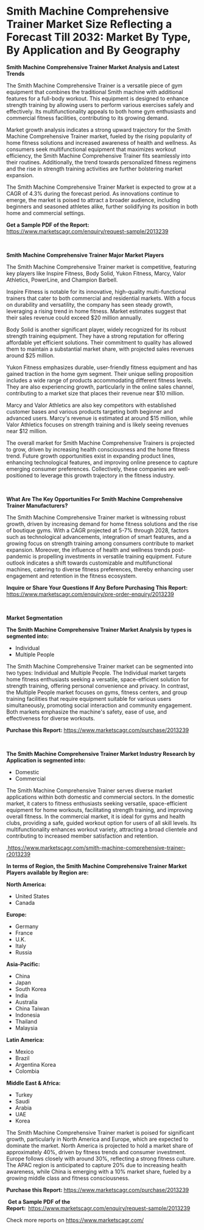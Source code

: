 <p><h1>Smith Machine Comprehensive Trainer Market Size Reflecting a Forecast Till 2032: Market By Type, By Application and By Geography</h1></p><p><strong>Smith Machine Comprehensive Trainer Market Analysis and Latest Trends</strong></p>
<p><p>The Smith Machine Comprehensive Trainer is a versatile piece of gym equipment that combines the traditional Smith machine with additional features for a full-body workout. This equipment is designed to enhance strength training by allowing users to perform various exercises safely and effectively. Its multifunctionality appeals to both home gym enthusiasts and commercial fitness facilities, contributing to its growing demand.</p><p>Market growth analysis indicates a strong upward trajectory for the Smith Machine Comprehensive Trainer market, fueled by the rising popularity of home fitness solutions and increased awareness of health and wellness. As consumers seek multifunctional equipment that maximizes workout efficiency, the Smith Machine Comprehensive Trainer fits seamlessly into their routines. Additionally, the trend towards personalized fitness regimens and the rise in strength training activities are further bolstering market expansion.</p><p>The Smith Machine Comprehensive Trainer Market is expected to grow at a CAGR of 4.3% during the forecast period. As innovations continue to emerge, the market is poised to attract a broader audience, including beginners and seasoned athletes alike, further solidifying its position in both home and commercial settings.</p></p>
<p><strong>Get a Sample PDF of the Report:&nbsp;</strong> <a href="https://www.marketscagr.com/enquiry/request-sample/2013239?utm_campaign=2384&utm_medium=2&utm_source=Github&utm_content=ia&utm_term=02032025&utm_id=smith-machine-comprehensive-trainer">https://www.marketscagr.com/enquiry/request-sample/2013239</a></p>
<p>&nbsp;</p>
<p><strong>Smith Machine Comprehensive Trainer Major Market Players</strong></p>
<p><p>The Smith Machine Comprehensive Trainer market is competitive, featuring key players like Inspire Fitness, Body Solid, Yukon Fitness, Marcy, Valor Athletics, PowerLine, and Champion Barbell. </p><p>Inspire Fitness is notable for its innovative, high-quality multi-functional trainers that cater to both commercial and residential markets. With a focus on durability and versatility, the company has seen steady growth, leveraging a rising trend in home fitness. Market estimates suggest that their sales revenue could exceed $20 million annually.</p><p>Body Solid is another significant player, widely recognized for its robust strength training equipment. They have a strong reputation for offering affordable yet efficient solutions. Their commitment to quality has allowed them to maintain a substantial market share, with projected sales revenues around $25 million.</p><p>Yukon Fitness emphasizes durable, user-friendly fitness equipment and has gained traction in the home gym segment. Their unique selling proposition includes a wide range of products accommodating different fitness levels. They are also experiencing growth, particularly in the online sales channel, contributing to a market size that places their revenue near $10 million.</p><p>Marcy and Valor Athletics are also key competitors with established customer bases and various products targeting both beginner and advanced users. Marcy's revenue is estimated at around $15 million, while Valor Athletics focuses on strength training and is likely seeing revenues near $12 million.</p><p>The overall market for Smith Machine Comprehensive Trainers is projected to grow, driven by increasing health consciousness and the home fitness trend. Future growth opportunities exist in expanding product lines, enhancing technological features, and improving online presence to capture emerging consumer preferences. Collectively, these companies are well-positioned to leverage this growth trajectory in the fitness industry.</p></p>
<p>&nbsp;</p>
<p><strong>What Are The Key Opportunities For Smith Machine Comprehensive Trainer Manufacturers?</strong></p>
<p><p>The Smith Machine Comprehensive Trainer market is witnessing robust growth, driven by increasing demand for home fitness solutions and the rise of boutique gyms. With a CAGR projected at 5-7% through 2028, factors such as technological advancements, integration of smart features, and a growing focus on strength training among consumers contribute to market expansion. Moreover, the influence of health and wellness trends post-pandemic is propelling investments in versatile training equipment. Future outlook indicates a shift towards customizable and multifunctional machines, catering to diverse fitness preferences, thereby enhancing user engagement and retention in the fitness ecosystem.</p></p>
<p><strong>Inquire or Share Your Questions If Any Before Purchasing This Report:</strong> <a href="https://www.marketscagr.com/enquiry/pre-order-enquiry/2013239?utm_campaign=2384&utm_medium=2&utm_source=Github&utm_content=ia&utm_term=02032025&utm_id=smith-machine-comprehensive-trainer">https://www.marketscagr.com/enquiry/pre-order-enquiry/2013239</a></p>
<p>&nbsp;</p>
<p><strong>Market Segmentation</strong></p>
<p><strong>The Smith Machine Comprehensive Trainer Market Analysis by types is segmented into:</strong></p>
<p><ul><li>Individual</li><li>Multiple People</li></ul></p>
<p><p>The Smith Machine Comprehensive Trainer market can be segmented into two types: Individual and Multiple People. The Individual market targets home fitness enthusiasts seeking a versatile, space-efficient solution for strength training, offering personal convenience and privacy. In contrast, the Multiple People market focuses on gyms, fitness centers, and group training facilities that require equipment suitable for various users simultaneously, promoting social interaction and community engagement. Both markets emphasize the machine's safety, ease of use, and effectiveness for diverse workouts.</p></p>
<p><strong>Purchase this Report:&nbsp;</strong><a href="https://www.marketscagr.com/purchase/2013239?utm_campaign=2384&utm_medium=2&utm_source=Github&utm_content=ia&utm_term=02032025&utm_id=smith-machine-comprehensive-trainer">https://www.marketscagr.com/purchase/2013239</a></p>
<p>&nbsp;</p>
<p><strong>The Smith Machine Comprehensive Trainer Market Industry Research by Application is segmented into:</strong></p>
<p><ul><li>Domestic</li><li>Commercial</li></ul></p>
<p><p>The Smith Machine Comprehensive Trainer serves diverse market applications within both domestic and commercial sectors. In the domestic market, it caters to fitness enthusiasts seeking versatile, space-efficient equipment for home workouts, facilitating strength training, and improving overall fitness. In the commercial market, it is ideal for gyms and health clubs, providing a safe, guided workout option for users of all skill levels. Its multifunctionality enhances workout variety, attracting a broad clientele and contributing to increased member satisfaction and retention.</p></p>
<p><a href="https://www.marketscagr.com/smith-machine-comprehensive-trainer-r2013239?utm_campaign=2384&utm_medium=2&utm_source=Github&utm_content=ia&utm_term=02032025&utm_id=smith-machine-comprehensive-trainer">&nbsp;https://www.marketscagr.com/smith-machine-comprehensive-trainer-r2013239</a></p>
<p><strong>In terms of Region, the Smith Machine Comprehensive Trainer Market Players available by Region are:</strong></p>
<p>
    <p> <strong> North America: </strong>
        <ul>
            <li>United States</li>
            <li>Canada</li>
        </ul>
        </p> 
    <p> <strong> Europe: </strong>
        <ul>
            <li>Germany</li>
            <li>France</li>
            <li>U.K.</li>
            <li>Italy</li>
            <li>Russia</li>
        </ul>
        </p> 
    <p> <strong> Asia-Pacific: </strong>
        <ul>
            <li>China</li>
            <li>Japan</li>
            <li>South Korea</li>
            <li>India</li>
            <li>Australia</li>
            <li>China Taiwan</li>
            <li>Indonesia</li>
            <li>Thailand</li>
            <li>Malaysia</li>
        </ul>
        </p> 
    <p> <strong> Latin America: </strong>
        <ul>
            <li>Mexico</li>
            <li>Brazil</li>
            <li>Argentina Korea</li>
            <li>Colombia</li>
        </ul>
        </p> 
    <p> <strong> Middle East & Africa: </strong>
        <ul>
            <li>Turkey</li>
            <li>Saudi</li>
            <li>Arabia</li>
            <li>UAE</li>
            <li>Korea</li>
        </ul>
    </p>
    </p>
<p><p>The Smith Machine Comprehensive Trainer market is poised for significant growth, particularly in North America and Europe, which are expected to dominate the market. North America is projected to hold a market share of approximately 40%, driven by fitness trends and consumer investment. Europe follows closely with around 30%, reflecting a strong fitness culture. The APAC region is anticipated to capture 20% due to increasing health awareness, while China is emerging with a 10% market share, fueled by a growing middle class and fitness consciousness.</p></p>
<p><strong>Purchase this Report: </strong><a href="https://www.marketscagr.com/purchase/2013239?utm_campaign=2384&utm_medium=2&utm_source=Github&utm_content=ia&utm_term=02032025&utm_id=smith-machine-comprehensive-trainer">https://www.marketscagr.com/purchase/2013239</a></p>
<p>&nbsp;<strong>Get a Sample PDF of the Report:&nbsp;&nbsp;</strong><a href="https://www.marketscagr.com/enquiry/request-sample/2013239?utm_campaign=2384&utm_medium=2&utm_source=Github&utm_content=ia&utm_term=02032025&utm_id=smith-machine-comprehensive-trainer">https://www.marketscagr.com/enquiry/request-sample/2013239</a></p>
<p><strong></strong></p>
<p>Check more reports on <a href="https://www.marketscagr.com/?utm_campaign=2384&utm_medium=2&utm_source=Github&utm_content=ia&utm_term=02032025&utm_id=smith-machine-comprehensive-trainer">https://www.marketscagr.com/</a></p>